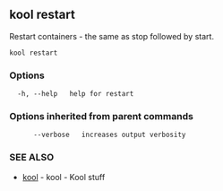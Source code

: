 ## kool restart

Restart containers - the same as stop followed by start.

```
kool restart
```

### Options

```
  -h, --help   help for restart
```

### Options inherited from parent commands

```
      --verbose   increases output verbosity
```

### SEE ALSO

* [kool](kool.md)	 - kool - Kool stuff

